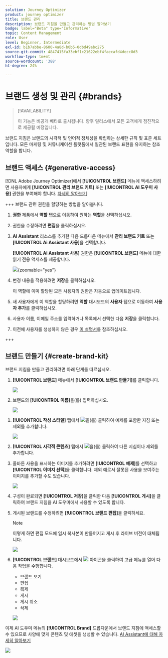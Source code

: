 ```yaml
---
solution: Journey Optimizer
product: journey optimizer
title: 브랜드 관리
description: 브랜드 지침을 만들고 관리하는 방법 알아보기
badge: label="Beta" type="Informative"
topic: Content Management
role: User
level: Beginner, Intermediate
exl-id: b1b7abbe-8600-4a8d-b0b5-0dbd49abc275
source-git-commit: 4847415fa33ebf1c21622ebf4faecafd4decc8d3
workflow-type: tm+mt
source-wordcount: '388'
ht-degree: 24%

---
```


# 브랜드 생성 및 관리 {#brands}

>[!AVAILABILITY]
>
>이 기능은 비공개 베타로 출시됩니다. 향후 릴리스에서 모든 고객에게 점진적으로 제공될 예정입니다.

브랜드 지침은 브랜드의 시각적 및 언어적 정체성을 확립하는 상세한 규칙 및 표준 세트입니다. 모든 마케팅 및 커뮤니케이션 플랫폼에서 일관된 브랜드 표현을 유지하는 참조 역할을 합니다.

<!--Upload feature currently behind feature flag--

In [!DNL Journey Optimizer], you now have the option to manually input and organize your brand details or upload brand guideline documents for automatic information extraction.-->

## 브랜드 액세스 {#generative-access}

[!DNL Adobe Journey Optimizer]에서 **[!UICONTROL 브랜드]** 메뉴에 액세스하려면 사용자에게 **[!UICONTROL 관리 브랜드 키트]** 또는 **[!UICONTROL AI 도우미 사용]** 권한을 부여해야 합니다. [자세히 알아보기](../administration/permissions.md)

+++  브랜드 관련 권한을 할당하는 방법을 알아봅니다.

1. **권한** 제품에서 **역할** 탭으로 이동하여 원하는 **역할**&#x200B;을 선택하십시오.

1. 권한을 수정하려면 **편집**&#x200B;을 클릭하십시오.

1. **AI Assistant** 리소스를 추가한 다음 드롭다운 메뉴에서 **관리 브랜드 키트** 또는 **[!UICONTROL Ai Assistant 사용]**&#x200B;을 선택합니다.

   **[!UICONTROL Ai Assistant 사용]** 권한은 **[!UICONTROL 브랜드]** 메뉴에 대한 읽기 전용 액세스를 제공합니다.

   ![](assets/brands-permission.png){zoomable="yes"}

1. 변경 내용을 적용하려면 **저장**&#x200B;을 클릭하십시오.

   이 역할에 이미 할당된 모든 사용자의 권한은 자동으로 업데이트됩니다.

1. 새 사용자에게 이 역할을 할당하려면 **역할** 대시보드의 **사용자** 탭으로 이동하여 **사용자 추가**&#x200B;를 클릭하십시오.

1. 사용자 이름, 이메일 주소를 입력하거나 목록에서 선택한 다음 **저장**&#x200B;을 클릭합니다.

1. 이전에 사용자를 생성하지 않은 경우 [이 설명서](https://experienceleague.adobe.com/ko/docs/experience-platform/access-control/abac/permissions-ui/users)를 참조하십시오.

+++

## 브랜드 만들기 {#create-brand-kit}

브랜드 지침을 만들고 관리하려면 아래 단계를 따르십시오.

<!--Upload feature currently behind feature flag--

To create and manage your Brand guideline, you can either enter the details yourself, or upload your brand guidelines document to have the information extracted automatically:-->

1. **[!UICONTROL 브랜드]** 메뉴에서 **[!UICONTROL 브랜드 만들기]**&#x200B;를 클릭합니다.

   ![](assets/brands-1.png)

1. 브랜드의 **[!UICONTROL 이름]**&#x200B;을(를) 입력하십시오<!--and a **[!UICONTROL Description]** to your brand guideline-->.

   ![](assets/brands-2-temp.png)

<!--Upload feature currently behind feature flag so hidden from doc - should be available again by EOM (Feb)--

1. Drag and drop or select your file to upload your brand guidelines and extract automatically relevant brand information. Click **[!UICONTROL Create brand]**.

    The information extraction process now begins. Note that it may take several minutes to complete.

    ![](assets/brands-2.png)

1. Your Content and visual creation standards are now automatically populated. Browse through the different tabs to adapt the information as needed.

-->

1. **[!UICONTROL 작성 스타일]** 탭에서 ![](assets/do-not-localize/Smock_Add_18_N.svg)을(를) 클릭하여 예제를 포함한 지침 또는 제외를 추가합니다.

   ![](assets/brands-3.png)

1. **[!UICONTROL 시각적 콘텐츠]** 탭에서 ![](assets/do-not-localize/Smock_Add_18_N.svg)을(를) 클릭하여 다른 지침이나 제외를 추가합니다.

1. 올바른 사용을 표시하는 이미지를 추가하려면 **[!UICONTROL 예제]**&#x200B;를 선택하고 **[!UICONTROL 이미지 선택]**&#x200B;을 클릭합니다. 제외 예로서 잘못된 사용을 보여주는 이미지를 추가할 수도 있습니다.

   ![](assets/brands-4.png)

1. 구성이 완료되면 **[!UICONTROL 저장]**&#x200B;을 클릭한 다음 **[!UICONTROL 게시]**&#x200B;을 클릭하여 브랜드 지침을 AI 도우미에서 사용할 수 있도록 합니다.

1. 게시된 브랜드를 수정하려면 **[!UICONTROL 브랜드 편집]**&#x200B;을 클릭하세요.

   >[!NOTE]
   >
   >이렇게 하면 편집 모드에 임시 복사본이 만들어지고 게시 후 라이브 버전이 대체됩니다.

   ![](assets/brands-8.png)

1. **[!UICONTROL 브랜드]** 대시보드에서 ![](assets/do-not-localize/Smock_More_18_N.svg) 아이콘을 클릭하여 고급 메뉴를 열어 다음 작업을 수행합니다.

   * 브랜드 보기
   * 편집
   * 복제
   * 게시
   * 게시 취소
   * 삭제

   ![](assets/brands-6.png)

이제 AI 도우미 메뉴의 **[!UICONTROL Brand]** 드롭다운에서 브랜드 지침에 액세스할 수 있으므로 사양에 맞게 콘텐츠 및 에셋을 생성할 수 있습니다. [AI Assistant에 대해 자세히 알아보기](gs-generative.md)

![](assets/brands-7.png)
